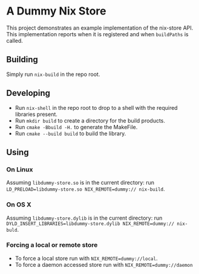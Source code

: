 # A Dummy Nix Store

This project demonstrates an example implementation of the nix-store API. This
implementation reports when it is registered and when `buildPaths` is called.

## Building

Simply run `nix-build` in the repo root.

## Developing

- Run `nix-shell` in the repo root to drop to a shell with the required libraries present.
- Run `mkdir build` to create a directory for the build products.
- Run `cmake -Bbuild -H.` to generate the MakeFile.
- Run `cmake --build build` to build the library.

## Using

### On Linux

Assuming `libdummy-store.so` is in the current directory: run
`LD_PRELOAD=libdummy-store.so NIX_REMOTE=dummy:// nix-build`.

### On OS X

Assuming `libdummy-store.dylib` is in the current directory: run
`DYLD_INSERT_LIBRARIES=libdummy-store.dylib NIX_REMOTE=dummy:// nix-buld`.

### Forcing a local or remote store

- To force a local store run with `NIX_REMOTE=dummy://local`.
- To force a daemon accessed store run with `NIX_REMOTE=dummy://daemon`
